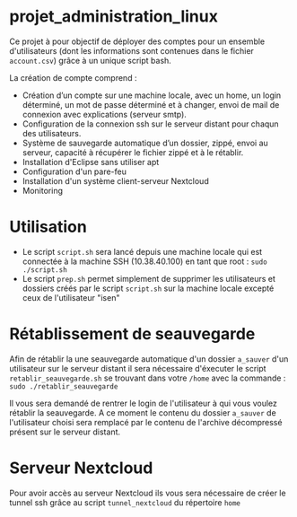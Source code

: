 # projet_administration_linux

Ce projet à pour objectif de déployer des comptes pour un ensemble d'utilisateurs (dont les informations sont contenues dans le fichier ```account.csv```)
grâce à un unique script bash.

La création de compte comprend :
- Création d’un compte sur une machine locale, avec un home, un login déterminé, un mot de passe déterminé et à changer, envoi de mail de connexion avec explications 
(serveur smtp).
- Configuration de la connexion ssh sur le serveur distant pour chaqun des utilisateurs.
- Système de sauvegarde automatique d’un dossier, zippé, envoi au serveur, capacité à récupérer le fichier zippé et à le rétablir.
- Installation d'Eclipse sans utiliser apt
- Configuration d'un pare-feu
- Installation d'un système client-serveur Nextcloud
- Monitoring


# Utilisation 

- Le script ```script.sh``` sera lancé depuis une machine locale qui est connectée à la machine SSH (10.38.40.100) en tant que root :
```sudo ./script.sh```
- Le script ```prep.sh``` permet simplement de supprimer les utilisateurs et dossiers créés par le script ```script.sh``` sur la machine locale excepté ceux de l'utilisateur "isen"

# Rétablissement de seauvegarde

Afin de rétablir la une seauvegarde automatique d'un dossier ```a_sauver``` d'un utilisateur sur le serveur distant il sera nécessaire d'éxecuter le script ```retablir_seauvegarde.sh``` se trouvant dans votre ```/home``` avec la commande :
```sudo ./retablir_seauvegarde```

Il vous sera demandé de rentrer le login de l'utilisateur à qui vous voulez rétablir la seauvegarde. A ce moment le contenu du dossier ```a_sauver``` de l'utilisateur choisi sera remplacé par le contenu de l'archive décompressé présent sur le serveur distant.

# Serveur Nextcloud

Pour avoir accès au serveur Nextcloud ils vous sera nécessaire de créer le tunnel ssh grâce au script ```tunnel_nextcloud``` du répertoire ```home```
